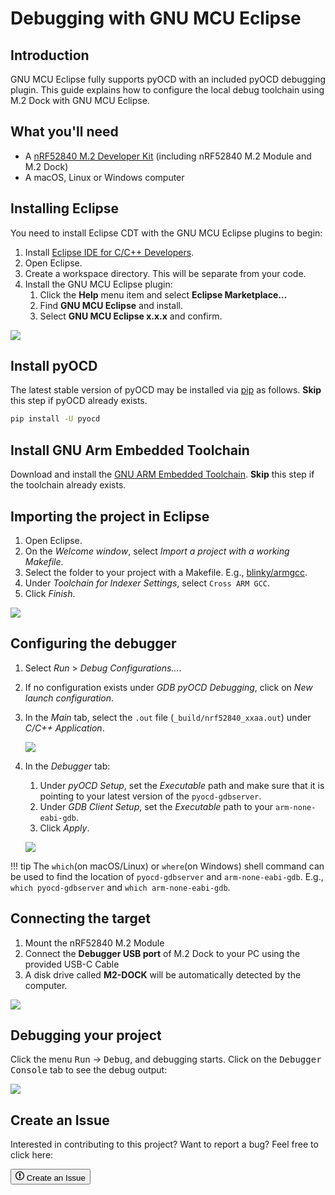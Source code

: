 # Debugging with GNU MCU Eclipse

## Introduction

GNU MCU Eclipse fully supports pyOCD with an included pyOCD debugging plugin. This guide explains how to configure the local debug toolchain using M.2 Dock with GNU MCU Eclipse.

## What you'll need

* A [nRF52840 M.2 Developer Kit](https://store.makerdiary.com/products/nrf52840-m2-developer-kit) (including nRF52840 M.2 Module and M.2 Dock)
* A macOS, Linux or Windows computer

## Installing Eclipse

You need to install Eclipse CDT with the GNU MCU Eclipse plugins to begin:

1. Install [Eclipse IDE for C/C++ Developers](http://www.eclipse.org/downloads/eclipse-packages/).
2. Open Eclipse.
3. Create a workspace directory. This will be separate from your code.
4. Install the GNU MCU Eclipse plugin:
	1. Click the **Help** menu item and select **Eclipse Marketplace…**
	2. Find **GNU MCU Eclipse** and install.
	3. Select **GNU MCU Eclipse x.x.x** and confirm.

![](assets/images/install-gnu-mcu-eclipse.webp)

## Install pyOCD

The latest stable version of pyOCD may be installed via [pip](https://pip.pypa.io/en/stable/index.html) as follows. **Skip** this step if pyOCD already exists.

``` sh
pip install -U pyocd
```

## Install GNU Arm Embedded Toolchain

Download and install the [GNU ARM Embedded Toolchain](https://developer.arm.com/open-source/gnu-toolchain/gnu-rm/downloads). **Skip** this step if the toolchain already exists.

## Importing the project in Eclipse

1. Open Eclipse.
2. On the *Welcome window*, select *Import a project with a working Makefile*.
3. Select the folder to your project with a Makefile. E.g., [blinky/armgcc](https://github.com/makerdiary/nrf52840-m2-devkit/tree/master/examples/nrf5-sdk/blinky/armgcc).
4. Under *Toolchain for Indexer Settings*, select `Cross ARM GCC`.
5. Click *Finish*.

![](assets/images/import-eclipse-project.webp)

## Configuring the debugger

1. Select *Run* > *Debug Configurations...*.
2. If no configuration exists under *GDB pyOCD Debugging*, click on *New launch configuration*.
3. In the *Main* tab, select the `.out` file (`_build/nrf52840_xxaa.out`) under *C/C++ Application*.
	
	![](assets/images/eclipse-debug-configuration_main.webp)

4. In the *Debugger* tab:
	1. Under *pyOCD Setup*, set the *Executable* path and make sure that it is pointing to your latest version of the `pyocd-gdbserver`.
	2. Under *GDB Client Setup*, set the *Executable* path to your `arm-none-eabi-gdb`.
	3. Click *Apply*.

	[![](assets/images/eclipse-debug-configuration_debugger.webp)](assets/images/eclipse-debug-configuration_debugger.webp)

!!! tip
	The `which`(on macOS/Linux) or `where`(on Windows) shell command can be used to find the location of `pyocd-gdbserver` and `arm-none-eabi-gdb`. E.g., `which pyocd-gdbserver` and `which arm-none-eabi-gdb`.

## Connecting the target

1. Mount the nRF52840 M.2 Module
2. Connect the **Debugger USB port** of M.2 Dock to your PC using the provided USB-C Cable
3. A disk drive called **M2-DOCK** will be automatically detected by the computer.

![](../assets/images/connect-m2-dock-debugger.webp)

## Debugging your project

Click the menu <kbd>Run</kbd> -> <kbd>Debug</kbd>, and debugging starts. Click on the <kbd>Debugger Console</kbd> tab to see the debug output:

[![](assets/images/eclipse-debugging.webp)](assets/images/eclipse-debugging.webp)

## Create an Issue

Interested in contributing to this project? Want to report a bug? Feel free to click here:

<a href="https://github.com/makerdiary/m2-dock/issues/new?title=Eclipse%20Debugging:%20%3Ctitle%3E"><button class="md-tile md-tile--primary"><svg xmlns="http://www.w3.org/2000/svg" viewBox="0 0 14 16" width="14" height="16"><path fill-rule="evenodd" d="M7 2.3c3.14 0 5.7 2.56 5.7 5.7s-2.56 5.7-5.7 5.7A5.71 5.71 0 011.3 8c0-3.14 2.56-5.7 5.7-5.7zM7 1C3.14 1 0 4.14 0 8s3.14 7 7 7 7-3.14 7-7-3.14-7-7-7zm1 3H6v5h2V4zm0 6H6v2h2v-2z"></path></svg> Create an Issue</button></a>